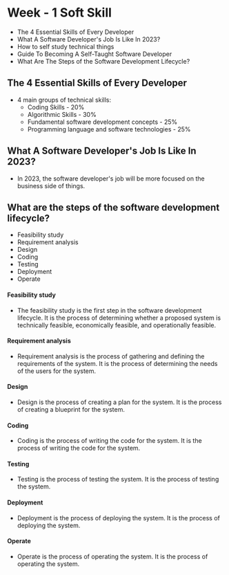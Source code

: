 # Week - 1 Soft Skill

- The 4 Essential Skills of Every Developer
- What A Software Developer's Job Is Like In 2023?
- How to self study technical things
- Guide To Becoming A Self-Taught Software Developer
- What Are The Steps of the Software Development Lifecycle?

## The 4 Essential Skills of Every Developer

- 4 main groups of technical skills:
  - Coding Skills - 20%
  - Algorithmic Skills - 30%
  - Fundamental software development concepts - 25%
  - Programming language and software technologies - 25%

## What A Software Developer's Job Is Like In 2023?

- In 2023, the software developer's job will be more focused on the business side of things.

## What are the steps of the software development lifecycle?

- Feasibility study
- Requirement analysis
- Design
- Coding
- Testing
- Deployment
- Operate

#### Feasibility study

- The feasibility study is the first step in the software development lifecycle. It is the process of determining whether a proposed system is technically feasible, economically feasible, and operationally feasible.

#### Requirement analysis

- Requirement analysis is the process of gathering and defining the requirements of the system. It is the process of determining the needs of the users for the system.

#### Design

- Design is the process of creating a plan for the system. It is the process of creating a blueprint for the system.

#### Coding

- Coding is the process of writing the code for the system. It is the process of writing the code for the system.

#### Testing

- Testing is the process of testing the system. It is the process of testing the system.

#### Deployment

- Deployment is the process of deploying the system. It is the process of deploying the system.

#### Operate

- Operate is the process of operating the system. It is the process of operating the system.
